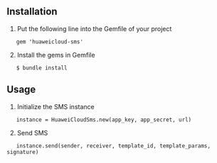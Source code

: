 ## Installation
1. Put the following line into the Gemfile of your project
```
   gem 'huaweicloud-sms'
```

2. Install the gems in Gemfile
```
   $ bundle install
```

## Usage
1. Initialize the SMS instance

```
   instance = HuaweiCloudSms.new(app_key, app_secret, url)
```

2. Send SMS
```
   instance.send(sender, receiver, template_id, template_params, signature)
```
